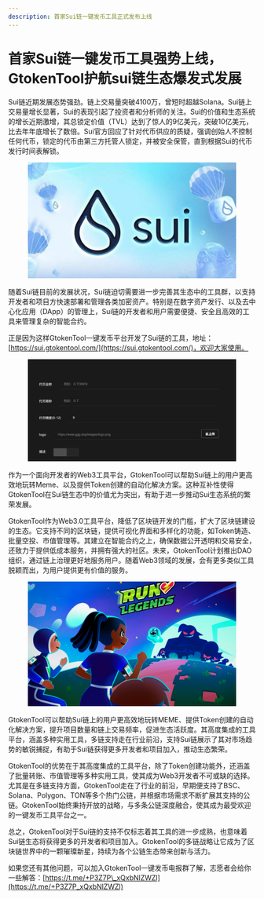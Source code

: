 ```yaml
---
description: 首家Sui链一键发币工具正式发布上线
---
```


# 首家Sui链一键发币工具强势上线，GtokenTool护航sui链生态爆发式发展

Sui链近期发展态势强劲。链上交易量突破4100万，曾短时超越Solana。Sui链上交易量增长显著，Sui的表现引起了投资者和分析师的关注。Sui的价值和生态系统的增长近期激增，其总锁定价值（TVL）达到了惊人的9亿美元，突破10亿美元，比去年年底增长了数倍。Sui官方回应了针对代币供应的质疑，强调创始人不控制任何代币，锁定的代币由第三方托管人锁定，并被安全保管，直到根据Sui的代币发行时间表解锁。

<figure><img src="../../.gitbook/assets/2 (17).png" alt=""><figcaption></figcaption></figure>

随着Sui链目前的发展状况，Sui链迫切需要进一步完善其生态中的工具群，以支持开发者和项目方快速部署和管理各类加密资产。特别是在数字资产发行、以及去中心化应用（DApp）的管理上，Sui链的开发者和用户需要便捷、安全且高效的工具来管理复杂的智能合约。

正是因为这样GtokenTool一键发币平台开发了Sui链的工具，地址：[ ](https://sui.gtokentool.com/)[https://sui.gtokentool.com/](https://sui.gtokentool.com/)，欢迎大家使用。

<figure><img src="../../.gitbook/assets/1 (17).png" alt=""><figcaption></figcaption></figure>

作为一个面向开发者的Web3工具平台，GtokenTool可以帮助Sui链上的用户更高效地玩转Meme、以及提供Token创建的自动化解决方案。这种互补性使得GtokenTool在Sui链生态中的价值尤为突出，有助于进一步推动Sui生态系统的繁荣发展。

GtokenTool作为Web3.0工具平台，降低了区块链开发的门槛，扩大了区块链建设的生态。它支持不同的区块链，提供可视化界面和多样化的功能，如Token铸造、批量空投、市值管理等。其建立在智能合约之上，确保数据公开透明和交易安全，还致力于提供低成本服务，并拥有强大的社区。未来，GtokenTool计划推出DAO组织，通过链上治理更好地服务用户。随着Web3领域的发展，会有更多类似工具脱颖而出，为用户提供更有价值的服务。

<figure><img src="../../.gitbook/assets/3 (14).png" alt=""><figcaption></figcaption></figure>

GtokenTool可以帮助Sui链上的用户更高效地玩转MEME、提供Token创建的自动化解决方案，提升项目数量和链上交易频率，促进生态活跃度。其高度集成的工具平台，涵盖多种实用工具，多链支持走在行业前沿，支持Sui链展示了其对市场趋势的敏锐捕捉，有助于Sui链获得更多开发者和项目加入，推动生态繁荣。

GtokenTool的优势在于其高度集成的工具平台，除了Token创建功能外，还涵盖了批量转账、市值管理等多种实用工具，使其成为Web3开发者不可或缺的选择。尤其是在多链支持方面，GtokenTool走在了行业的前沿，早期便支持了BSC、Solana、Polygon、TON等多个热门公链，并根据市场需求不断扩展其支持的公链。GtokenTool始终秉持开放的战略，与多条公链深度融合，使其成为最受欢迎的一键发币工具平台之一。

总之，GtokenTool对于Sui链的支持不仅标志着其工具的进一步成熟，也意味着Sui链生态将获得更多的开发者和项目加入。GtokenTool的多链战略让它成为了区块链世界中的一颗璀璨新星，持续为各个公链生态带来创新与活力。

如果您还有其他问题，可以加入GtokenTool一键发币电报群了解，志愿者会给你一些解答：[https://t.me/+P3Z7P\_xQxbNlZWZl](https://t.me/+P3Z7P_xQxbNlZWZl)
